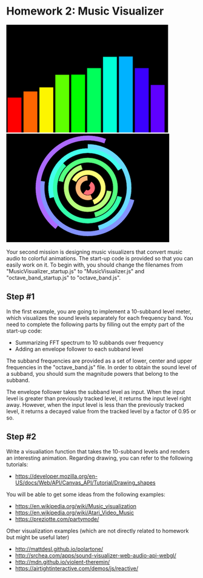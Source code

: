 # Homework 2: Music Visualizer


![Music Visualizer Example 1](./music_visualizer1.png)
![Music Visualizer Example 2](./music_visualizer2.png)


Your second mission is designing music visualizers that convert music audio to colorful animations. The start-up code is provided so that you can easily work on it. To begin with, you should change the filenames from "MusicVisualizer_startup.js" to "MusicVisualizer.js" and "octave_band_startup.js" to "octave_band.js".  


## Step #1 
In the first example, you are going to implement a 10-subband level meter, which visualizes the sound levels separately for each frequency band. You need to complete the following parts by filling out the empty part of the start-up code:

- Summarizing FFT spectrum to 10 subbands over frequency
- Adding an envelope follower to each subband level 


The subband frequencies are provided as a set of lower, center and upper frequencies in the "octave_band.js" file. In order to obtain the sound level of a subband, you should sum the magnitude powers that belong to the subband.  

The envelope follower takes the subband level as input. When the input level is greater than previously tracked level, it returns the input level right away. However, when the input level is less than the previously tracked level, it returns a decayed value from the tracked level by a factor of 0.95 or so. 


## Step #2
Write a visualiation function that takes the 10-subband levels and renders an interesting animation. Regarding drawing, you can refer to the following tutorials:  

- https://developer.mozilla.org/en-US/docs/Web/API/Canvas_API/Tutorial/Drawing_shapes

You will be able to get some ideas from the following examples:

- https://en.wikipedia.org/wiki/Music_visualization
- https://en.wikipedia.org/wiki/Atari_Video_Music
- https://preziotte.com/partymode/

Other visualization examples (which are not directly related to homework but might be useful later)

- http://mattdesl.github.io/polartone/
- http://srchea.com/apps/sound-visualizer-web-audio-api-webgl/
- http://mdn.github.io/violent-theremin/
- https://airtightinteractive.com/demos/js/reactive/




